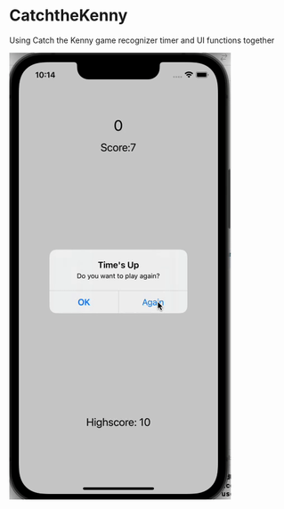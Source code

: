 
# CatchtheKenny 

Using Catch the Kenny game recognizer timer and UI functions together





![CatchtheKenny](https://raw.githubusercontent.com/eyupfidan/swift-projects/main/CatchtheKenny/assets/CatchtheKenny.gif)
